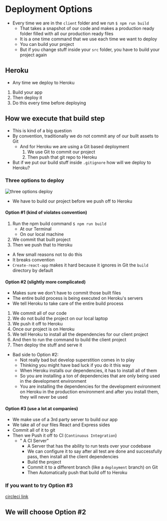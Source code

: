 # Deployment Options
* Every time we are in the `client` folder and we run `$ npm run build`
    - That takes a snapshot of our code and makes a production ready folder filled with all our production ready files
    - It is a one time command that we use each time we want to deploy
    - You can build your project
    - But if you change stuff inside your `src` folder, you have to build your project again

## Heroku
* Any time we deploy to Heroku

1. Build your app
2. Then deploy it
3. Do this every time before deploying

## How we execute that build step
* This is kind of a big question
* By convention, traditionally we do not commit any of our built assets to Git
    - And for Heroku we are using a Git based deployment
        1. We use Git to commit our project
        2. Then push that git repo to Heroku
* But if we put our build stuff inside `.gitignore` how will we deploy to Heroku?

### Three options to deploy
![three options deploy](https://i.imgur.com/EFLhWkg.png)

* We have to build our project before we push off to Heroku

#### Option #1 (kind of violates convention)
1. Run the npm build command `$ npm run build`
    * At our Terminal
    * On our local machine
2. We commit that built project
3. Then we push that to Heroku

* A few small reasons not to do this
* It breaks convention
* `Create-react-app` makes it hard because it ignores in Git the `build` directory by default

#### Option #2 (slightly more complicated)
* Makes sure we don't have to commit those built files
* The entire build process is being executed on Heroku's servers
* We tell Heroku to take care of the entire build process

1. We commit all of our code
2. We do not build the project on our local laptop
3. We push it off to Heroku
4. Once our project is on Heroku
5. We tell Heroku to install all the dependencies for our client project
6. And then to run the command to build the client project
7. Then deploy the stuff and serve it

* Bad side to Option #2:
    - Not really bad but develop superstition comes in to play
    - Thinking you might have bad luck if you do it this way
    - When Heroku installs our dependencies, it has to install all of them
    - So you are installing a ton of dependencies that are only being used in the development environment
    - You are installing the dependencies for the development evironment on Heroku in the production environment and after you install them, they will never be used

#### Option #3 (use a lot at companies)
* We make use of a 3rd party server to build our app
* We take all of our files React and Express sides
* Commit all of it to git
* Then we Push it off to CI (`Continuous Integration`)
    - " A CI Server"
        + A Server that has the ability to run tests over your codebase
        + We can configure it to say after all test are done and successfully pass, then install all the client dependencies
        + Build the project
        + Commit it to a different branch (like a `deployment` branch) on Git
        + Then Automatically push that build off to Heroku

### If you want to try Option #3
[circleci link](https://circleci.com/)

## We will choose Option #2
 
